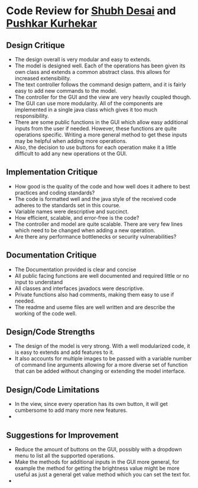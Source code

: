 # Code Review for [Shubh Desai](mailto:desai.shu@northeastern.edu) and [Pushkar Kurhekar](mailto:kurhekar.p@northeastern.edu)

## Design Critique

- The design overall is very modular and easy to extends.
- The model is designed well. Each of the operations has been given its own class and extends a
  common
  abstract class. this allows for increased extensibility.
- The text controller follows the command design pattern, and it is fairly easy to add new commands
  to the model.
- The controller for the GUI and the view are very heavily coupled though.
- The GUI can use more modularity. All of the components are implemented in a single java class
  which gives it too much responsibility.
- There are some public functions in the GUI which allow easy additional inputs from the user if
  needed. However, these functions are quite operations specific. Writing a more general method to
  get these inputs may be helpful when adding more operations.
- Also, the decision to use buttons for each operation make it a little difficult to add any new
  operations ot the GUI.

## Implementation Critique

- How good is the quality of the code and how well does it adhere to best practices and coding
  standards?
- The code is formatted well and the java style of the received code adheres to the standards set in
  this course.
- Variable names were descriptive and succinct.
- How efficient, scalable, and error-free is the code?
- The controller and model are quite scalable. There are very few lines which need to be changed
  when adding a new operation.
- Are there any performance bottlenecks or security vulnerabilities?

## Documentation Critique

- The Documentation provided is clear and concise
- All public facing functions are well documented and required little or no input to understand
- All classes and interfaces javadocs were descriptive.
- Private functions also had comments, making them easy to use if needed.
- The readme and useme files are well written and are describe the working of the code well.

## Design/Code Strengths

- The design of the model is very strong. With a well modularized code, it is easy to extends and
  add features to it.
- It also accounts for multiple images to be passed with a variable number of command line arguments
  allowing for a more diverse set of function that can be added without changing or extending the
  model interface.

## Design/Code Limitations

- In the view, since every operation has its own button, it will get cumbersome to add many more new
  features.
-

## Suggestions for Improvement

- Reduce the amount of buttons on the GUI, possibly with a dropdown menu to list all the supported
  operations.
- Make the methods for additional inputs in the GUI more general, for example the method for getting
  the brightness value might be more useful as just a general get value method which you can set the
  text for.
- 

